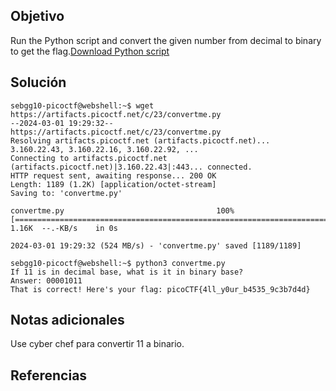 ## Objetivo
Run the Python script and convert the given number from decimal to binary to get the flag.[Download Python script](https://artifacts.picoctf.net/c/23/convertme.py)
## Solución

```
sebgg10-picoctf@webshell:~$ wget https://artifacts.picoctf.net/c/23/convertme.py
--2024-03-01 19:29:32--  https://artifacts.picoctf.net/c/23/convertme.py
Resolving artifacts.picoctf.net (artifacts.picoctf.net)... 3.160.22.43, 3.160.22.16, 3.160.22.92, ...
Connecting to artifacts.picoctf.net (artifacts.picoctf.net)|3.160.22.43|:443... connected.
HTTP request sent, awaiting response... 200 OK
Length: 1189 (1.2K) [application/octet-stream]
Saving to: 'convertme.py'

convertme.py                                  100%[================================================================================================>]   1.16K  --.-KB/s    in 0s      

2024-03-01 19:29:32 (524 MB/s) - 'convertme.py' saved [1189/1189]

sebgg10-picoctf@webshell:~$ python3 convertme.py 
If 11 is in decimal base, what is it in binary base?
Answer: 00001011
That is correct! Here's your flag: picoCTF{4ll_y0ur_b4535_9c3b7d4d}

```
## Notas adicionales
Use cyber chef para convertir 11 a binario.
## Referencias